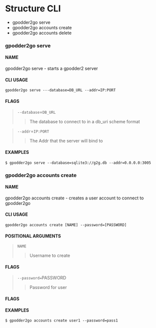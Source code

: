 # Structure CLI

- gpodder2go serve
- gpodder2go accounts create
- gpodder2go accounts delete

### gpodder2go serve

#### NAME
  gpodder2go serve - starts a gpodder2 server

#### CLI USAGE

```
gpodder2go serve ---database=DB_URL --addr=IP:PORT
```

#### FLAGS

> `--database`=`DB_URL`
>> The database to connect to in a db_uri scheme format

> `--addr`=`IP:PORT`
>> The Addr that the server will bind to

#### EXAMPLES

```
$ gpodder2go serve --database=sqlite3://g2g.db --addr=0.0.0.0:3005
```

### gpodder2go accounts create

#### NAME
  gpodder2go accounts create - creates a user account to connect to gpodder2go

#### CLI USAGE

```
gpodder2go accounts create [NAME] --password=[PASSWORD]
```

#### POSITIONAL ARGUMENTS

> `NAME`
>> Username to create

#### FLAGS

> `--password=`PASSWORD
>> Password for user

#### FLAGS

#### EXAMPLES

```
$ gpodder2go accounts create user1 --password=pass1
```
